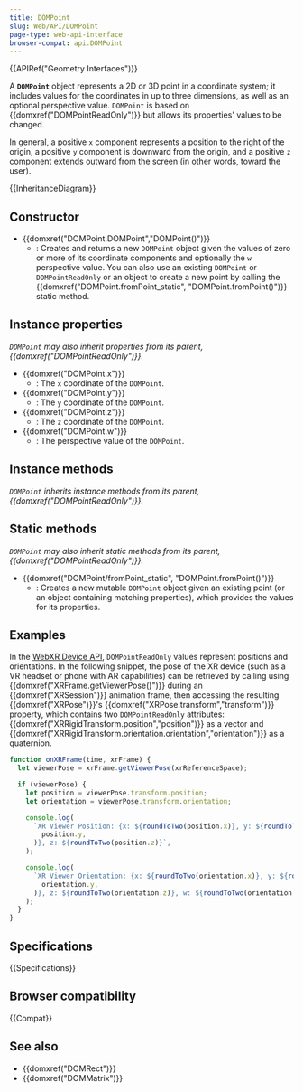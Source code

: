 ```yaml
---
title: DOMPoint
slug: Web/API/DOMPoint
page-type: web-api-interface
browser-compat: api.DOMPoint
---
```


{{APIRef("Geometry Interfaces")}}

A **`DOMPoint`** object represents a 2D or 3D point in a coordinate system; it includes values for the coordinates in up to three dimensions, as well as an optional perspective value. `DOMPoint` is based on {{domxref("DOMPointReadOnly")}} but allows its properties' values to be changed.

In general, a positive `x` component represents a position to the right of the origin, a positive `y` component is downward from the origin, and a positive `z` component extends outward from the screen (in other words, toward the user).

{{InheritanceDiagram}}

## Constructor

- {{domxref("DOMPoint.DOMPoint","DOMPoint()")}}
  - : Creates and returns a new `DOMPoint` object given the values of zero or more of its coordinate components and optionally the `w` perspective value. You can also use an existing `DOMPoint` or `DOMPointReadOnly` or an object to create a new point by calling the {{domxref("DOMPoint.fromPoint_static", "DOMPoint.fromPoint()")}} static method.

## Instance properties

_`DOMPoint` may also inherit properties from its parent, {{domxref("DOMPointReadOnly")}}._

- {{domxref("DOMPoint.x")}}
  - : The `x` coordinate of the `DOMPoint`.
- {{domxref("DOMPoint.y")}}
  - : The `y` coordinate of the `DOMPoint`.
- {{domxref("DOMPoint.z")}}
  - : The `z` coordinate of the `DOMPoint`.
- {{domxref("DOMPoint.w")}}
  - : The perspective value of the `DOMPoint`.

## Instance methods

_`DOMPoint` inherits instance methods from its parent, {{domxref("DOMPointReadOnly")}}._

## Static methods

_`DOMPoint` may also inherit static methods from its parent, {{domxref("DOMPointReadOnly")}}._

- {{domxref("DOMPoint/fromPoint_static", "DOMPoint.fromPoint()")}}
  - : Creates a new mutable `DOMPoint` object given an existing point (or an object containing matching properties), which provides the values for its properties.

## Examples

In the [WebXR Device API](/en-US/docs/Web/API/WebXR_Device_API), `DOMPointReadOnly` values represent positions and orientations. In the following snippet, the pose of the XR device (such as a VR headset or phone with AR capabilities) can be retrieved by calling using {{domxref("XRFrame.getViewerPose()")}} during an {{domxref("XRSession")}} animation frame, then accessing the resulting {{domxref("XRPose")}}'s {{domxref("XRPose.transform","transform")}} property, which contains two `DOMPointReadOnly` attributes: {{domxref("XRRigidTransform.position","position")}} as a vector and {{domxref("XRRigidTransform.orientation.orientation","orientation")}} as a quaternion.

```js
function onXRFrame(time, xrFrame) {
  let viewerPose = xrFrame.getViewerPose(xrReferenceSpace);

  if (viewerPose) {
    let position = viewerPose.transform.position;
    let orientation = viewerPose.transform.orientation;

    console.log(
      `XR Viewer Position: {x: ${roundToTwo(position.x)}, y: ${roundToTwo(
        position.y,
      )}, z: ${roundToTwo(position.z)}`,
    );

    console.log(
      `XR Viewer Orientation: {x: ${roundToTwo(orientation.x)}, y: ${roundToTwo(
        orientation.y,
      )}, z: ${roundToTwo(orientation.z)}, w: ${roundToTwo(orientation.w)}`,
    );
  }
}
```

## Specifications

{{Specifications}}

## Browser compatibility

{{Compat}}

## See also

- {{domxref("DOMRect")}}
- {{domxref("DOMMatrix")}}
